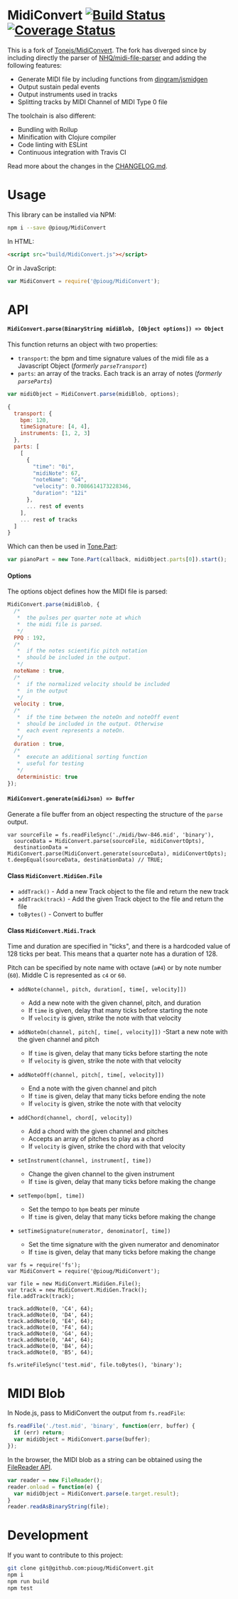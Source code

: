 # MidiConvert [![Build Status](https://travis-ci.org/pioug/MidiConvert.svg?branch=master)](https://travis-ci.org/pioug/MidiConvert) [![Coverage Status](https://coveralls.io/repos/github/pioug/MidiConvert/badge.svg?branch=coverage)](https://coveralls.io/github/pioug/MidiConvert?branch=coverage)

This is a fork of [Tonejs/MidiConvert](https://github.com/Tonejs/MidiConvert). The fork has diverged since by including directly the parser of [NHQ/midi-file-parser](https://github.com/NHQ/midi-file-parse) and adding the following features:
 - Generate MIDI file by including functions from [dingram/jsmidgen](https://github.com/dingram/jsmidgen)
 - Output sustain pedal events
 - Output instruments used in tracks
 - Splitting tracks by MIDI Channel of MIDI Type 0 file

The toolchain is also different:
 - Bundling with Rollup
 - Minification with Clojure compiler
 - Code linting with ESLint
 - Continuous integration with Travis CI

Read more about the changes in the [CHANGELOG.md](CHANGELOG.md).

# Usage
This library can be installed via NPM:
```sh
npm i --save @pioug/MidiConvert
```

In HTML:
```html
<script src="build/MidiConvert.js"></script>
```

Or in JavaScript:
```javascript
var MidiConvert = require('@pioug/MidiConvert');
```

# API

#### `MidiConvert.parse(BinaryString midiBlob, [Object options]) => Object`

This function returns an object with two properties:
  - `transport`: the bpm and time signature values of the midi file as a Javascript Object (_formerly `parseTransport`_)
  - `parts`: an array of the tracks. Each track is an array of notes (_formerly `parseParts`_)

```javascript
var midiObject = MidiConvert.parse(midiBlob, options);
```

```javascript
{
  transport: {
    bpm: 120,
    timeSignature: [4, 4],
    instruments: [1, 2, 3]
  },
  parts: [
    [
      {
        "time": "0i",
        "midiNote": 67,
        "noteName": "G4",
        "velocity": 0.7086614173228346,
        "duration": "12i"
      },
      ... rest of events
    ],
    ... rest of tracks
  ]
}
```

Which can then be used in [Tone.Part](https://github.com/Tonejs/Tone.js):

```javascript
var pianoPart = new Tone.Part(callback, midiObject.parts[0]).start();
```

#### Options

The options object defines how the MIDI file is parsed:

```javascript
MidiConvert.parse(midiBlob, {
  /*
   *  the pulses per quarter note at which
   *  the midi file is parsed.
   */
  PPQ : 192,
  /*
   *  if the notes scientific pitch notation
   *  should be included in the output.
   */
  noteName : true,
  /*
   *  if the normalized velocity should be included
   *  in the output
   */
  velocity : true,
  /*
   *  if the time between the noteOn and noteOff event
   *  should be included in the output. Otherwise
   *  each event represents a noteOn.
   */
  duration : true,
  /*
   *  execute an additional sorting function
   *  useful for testing
   */
   deterministic: true
});
```

#### `MidiConvert.generate(midiJson) => Buffer`

Generate a file buffer from an object respecting the structure of the `parse` output.

```
var sourceFile = fs.readFileSync('./midi/bwv-846.mid', 'binary'),
  sourceData = MidiConvert.parse(sourceFile, midiConvertOpts),
  destinationData = MidiConvert.parse(MidiConvert.generate(sourceData), midiConvertOpts);
t.deepEqual(sourceData, destinationData) // TRUE;
```

#### Class `MidiConvert.MidiGen.File`

- `addTrack()` - Add a new Track object to the file and return the new track
- `addTrack(track)` - Add the given Track object to the file and return the file
- `toBytes()` - Convert to buffer

#### Class `MidiConvert.Midi.Track`

Time and duration are specified in "ticks", and there is a hardcoded
value of 128 ticks per beat. This means that a quarter note has a duration of 128.

Pitch can be specified by note name with octave (`a#4`) or by note number (`60`).
Middle C is represented as `c4` or `60`.

- `addNote(channel, pitch, duration[, time[, velocity]])`
  - Add a new note with the given channel, pitch, and duration
  - If `time` is given, delay that many ticks before starting the note
  - If `velocity` is given, strike the note with that velocity

- `addNoteOn(channel, pitch[, time[, velocity]])`
  -Start a new note with the given channel and pitch
  - If `time` is given, delay that many ticks before starting the note
  - If `velocity` is given, strike the note with that velocity

- `addNoteOff(channel, pitch[, time[, velocity]])`
  - End a note with the given channel and pitch
  - If `time` is given, delay that many ticks before ending the note
  - If `velocity` is given, strike the note with that velocity

- `addChord(channel, chord[, velocity])`
  - Add a chord with the given channel and pitches
  - Accepts an array of pitches to play as a chord
  - If `velocity` is given, strike the chord with that velocity

- `setInstrument(channel, instrument[, time])`
  - Change the given channel to the given instrument
  - If `time` is given, delay that many ticks before making the change

- `setTempo(bpm[, time])`
  - Set the tempo to `bpm` beats per minute
  - If `time` is given, delay that many ticks before making the change

- `setTimeSignature(numerator, denominator[, time])`
  - Set the time signature with the given numerator and denominator
  - If `time` is given, delay that many ticks before making the change

```
var fs = require('fs');
var MidiConvert = require('@pioug/MidiConvert');

var file = new MidiConvert.MidiGen.File();
var track = new MidiConvert.MidiGen.Track();
file.addTrack(track);

track.addNote(0, 'C4', 64);
track.addNote(0, 'D4', 64);
track.addNote(0, 'E4', 64);
track.addNote(0, 'F4', 64);
track.addNote(0, 'G4', 64);
track.addNote(0, 'A4', 64);
track.addNote(0, 'B4', 64);
track.addNote(0, 'B5', 64);

fs.writeFileSync('test.mid', file.toBytes(), 'binary');
```

# MIDI Blob

In Node.js, pass to MidiConvert the output from `fs.readFile`:

```javascript
fs.readFile('./test.mid', 'binary', function(err, buffer) {
  if (err) return;
  var midiObject = MidiConvert.parse(buffer);
});
```

In the browser, the MIDI blob as a string can be obtained using the [FileReader API](https://developer.mozilla.org/en-US/docs/Web/API/FileReader).

```javascript
var reader = new FileReader();
reader.onload = function(e) {
  var midiObject = MidiConvert.parse(e.target.result);
}
reader.readAsBinaryString(file);
```

# Development

If you want to contribute to this project:

```sh
git clone git@github.com:pioug/MidiConvert.git
npm i
npm run build
npm test
```
